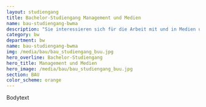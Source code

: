 ```yaml
---
layout: studiengang
title: Bachelor-Studiengang Management und Medien
name: bau-studiengang-bwma
description: "Sie interessieren sich für die Arbeit mit und in Medien und haben eine Affinität zu Wirtschaftsthemen? Dann sind Sie bei uns richtig!."
category: bw
department: bw
name: bau-studiengang-bwma
img: /media/bau/bau_studiengang_buu.jpg
hero_overline: Bachelor-Studiengang
hero_title: Management und Medien
hero_image: /media/bau/bau_studiengang_buu.jpg
section: BAU
color_scheme: orange
---
```



Bodytext